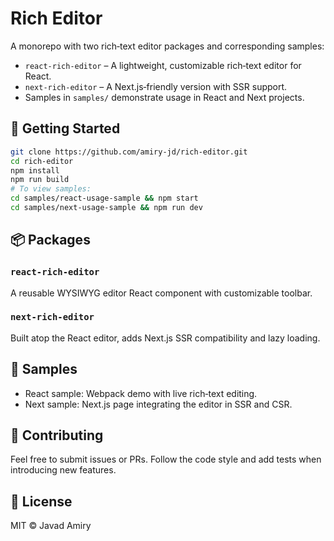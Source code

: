 # Rich Editor

A monorepo with two rich‑text editor packages and corresponding samples:

- `react-rich-editor` – A lightweight, customizable rich‑text editor for React.
- `next-rich-editor` – A Next.js‑friendly version with SSR support.
- Samples in `samples/` demonstrate usage in React and Next projects.

## 🧰 Getting Started

```bash
git clone https://github.com/amiry-jd/rich-editor.git
cd rich-editor
npm install
npm run build
# To view samples:
cd samples/react-usage-sample && npm start
cd samples/next-usage-sample && npm run dev
```

## 📦 Packages

### `react-rich-editor`

A reusable WYSIWYG editor React component with customizable toolbar.

### `next-rich-editor`

Built atop the React editor, adds Next.js SSR compatibility and lazy loading.

## 🧪 Samples

- React sample: Webpack demo with live rich‑text editing.
- Next sample: Next.js page integrating the editor in SSR and CSR.

## 🤝 Contributing

Feel free to submit issues or PRs. Follow the code style and add tests when introducing new features.

## 📃 License

MIT © Javad Amiry
